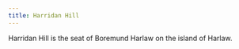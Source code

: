 ```yaml
---
title: Harridan Hill
---
```


 Harridan Hill is the seat of Boremund Harlaw on the island of Harlaw.







